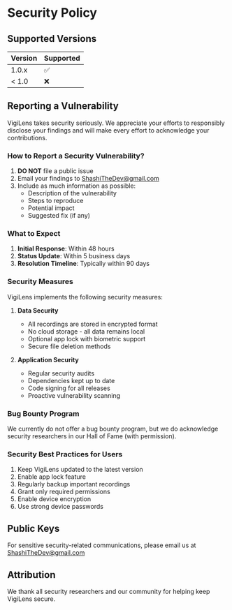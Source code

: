 # Security Policy

## Supported Versions

| Version | Supported          |
| ------- | ------------------ |
| 1.0.x   | :white_check_mark: |
| < 1.0   | :x:                |

## Reporting a Vulnerability

VigiLens takes security seriously. We appreciate your efforts to responsibly disclose your findings and will make every effort to acknowledge your contributions.

### How to Report a Security Vulnerability?

1. **DO NOT** file a public issue
2. Email your findings to ShashiTheDev@gmail.com
3. Include as much information as possible:
   - Description of the vulnerability
   - Steps to reproduce
   - Potential impact
   - Suggested fix (if any)

### What to Expect

1. **Initial Response**: Within 48 hours
2. **Status Update**: Within 5 business days
3. **Resolution Timeline**: Typically within 90 days

### Security Measures

VigiLens implements the following security measures:

1. **Data Security**
   - All recordings are stored in encrypted format
   - No cloud storage - all data remains local
   - Optional app lock with biometric support
   - Secure file deletion methods

2. **Application Security**
   - Regular security audits
   - Dependencies kept up to date
   - Code signing for all releases
   - Proactive vulnerability scanning

### Bug Bounty Program

We currently do not offer a bug bounty program, but we do acknowledge security researchers in our Hall of Fame (with permission).

### Security Best Practices for Users

1. Keep VigiLens updated to the latest version
2. Enable app lock feature
3. Regularly backup important recordings
4. Grant only required permissions
5. Enable device encryption
6. Use strong device passwords

## Public Keys

For sensitive security-related communications, please email us at ShashiTheDev@gmail.com

## Attribution

We thank all security researchers and our community for helping keep VigiLens secure.
